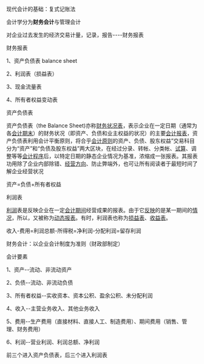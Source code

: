 现代会计的基础：复式记账法

会计学分为**财务会计**与管理会计

对企业过去发生的经济交易计量，记录，报告----财务报表

财务报表

1、资产负债表  balance sheet

2、利润表（损益表）

3、现金流量表

4、所有者权益变动表

资产负债表

资产负债表（the Balance Sheet\)亦称[财务状况表](http://baike.baidu.com/view/1387742.htm)，表示企业在一定日期（通常为各[会计期末](http://baike.baidu.com/view/5347062.htm)）的财务状况（即资产、负债和业主权益的状况）的主要[会计报表](http://baike.baidu.com/view/76200.htm)，资产负债表利用会计平衡原则，将合乎[会计原则](http://baike.baidu.com/view/33825.htm)的资产、负债、股东权益”交易科目分为“资产”和“负债及股东权益”两大区块，在经过分录、转帐、分类帐、[试算](http://baike.baidu.com/view/2263602.htm)、调整等等[会计程序](http://baike.baidu.com/view/5332654.htm)后，以特定日期的静态企业情况为基准，浓缩成一张报表。其报表功用除了企业内部除错、[经营方向](http://baike.baidu.com/view/745965.htm)、防止弊端外，也可让所有阅读者于最短时间了解企业经营状况

资产=负债+所有者权益

利润表

[利润](http://baike.baidu.com/view/150325.htm)表是反映企业在一定[会计期间](http://baike.baidu.com/view/1214875.htm)经营成果的报表。由于它[反映](http://baike.baidu.com/subview/860257/8050216.htm)的是某一期间的[情况](http://baike.baidu.com/view/780206.htm)，所以，又被称为[动态报表](http://baike.baidu.com/view/1324525.htm)。有时，利润表也称为[损益表](http://baike.baidu.com/view/134668.htm)、[收益表](http://baike.baidu.com/view/859892.htm)。

收入-费用=利润总额-所得税=净利润-分配利润=留存利润

财务会计：以企业会计制度为准则（财政部制定）

会计要素

1、资产--流动、非流动资产

2、负债--流动、非流动负债

3、所有者权益--实收资本、资本公积、盈余公积、未分配利润

4、收入--主营业务收入、其他业务收入

5、费用--生产费用（直接材料、直接人工、制造费用）、期间费用（销售、管理、财务费用）

6、利润--营业利润、利润总额、净利润

前三个进入资产负债表，后三个进入利润表

